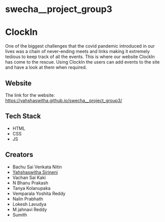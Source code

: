 # swecha__project_group3

# ClockIn

One of the biggest challenges that the covid pandemic introduced in our lives was a chain of never-ending meets and links making it extremely tedious to keep track of all the events. This is where our website ClockIn has come to the rescue. Using ClockIn the users can add events to the site and have a look at them when required.


## Website

The link for the website: https://yahshaswitha.github.io/swecha__project_group3/


## Tech Stack

- HTML
- CSS
- JS
  
  
## Creators

- Bachu Sai Venkata Nitin
- [Yahshaswitha Sirineni](https://github.com/yahshaswitha)
- Vachan Sai Kaki
- N Bhanu Prakash
- Tanya Kolanupaka
- Vemparala Yoshita Reddy
- Nalin Prabhath
- Lokesh Lavudya
- M jahnavi Reddy
- Sumith


